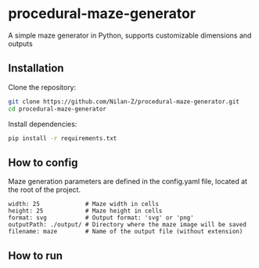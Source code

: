 # procedural-maze-generator

A simple maze generator in Python, supports customizable dimensions and outputs


## Installation

Clone the repository:

```bash
git clone https://github.com/Nilan-Z/procedural-maze-generator.git
cd procedural-maze-generator
```

Install dependencies:

```bash
pip install -r requirements.txt
```
## How to config

Maze generation parameters are defined in the config.yaml file, located at the root of the project.

    width: 25             # Maze width in cells
    height: 25            # Maze height in cells
    format: svg           # Output format: 'svg' or 'png'
    outputPath: ./output/ # Directory where the maze image will be saved
    filename: maze        # Name of the output file (without extension)



## How to run

